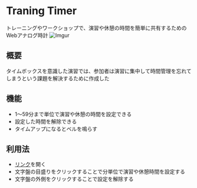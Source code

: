 
Traning Timer
====

トレーニングやワークショップで、演習や休憩の時間を簡単に共有するためのWebアナログ時計
![Imgur](https://i.imgur.com/803zVzh.png)

## 概要
タイムボックスを意識した演習では、参加者は演習に集中して時間管理を忘れてしまうという課題を解決するために作成した

## 機能
- 1〜59分まで単位で演習や休憩の時間を設定できる
- 設定した時間を解除できる
- タイムアップになるとベルを鳴らす

## 利用法
- [リンク](https://hirowada0923.github.io/training_timer/index.html)を開く
- 文字盤の目盛りをクリックすることで分単位で演習や休憩時間を設定する
- 文字盤の外側をクリックすることで設定を解除する

